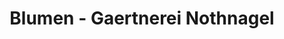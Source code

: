 ---
title: "Blumen - Gaertnerei Nothnagel"
url: /griesheim/blumen-gaertnerei-nothnagel/
shop: Garten-Center
---